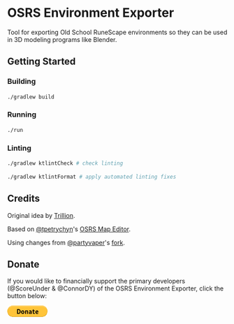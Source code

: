 # OSRS Environment Exporter

Tool for exporting Old School RuneScape environments so they can be used in 3D modeling programs like Blender.

## Getting Started

### Building

```bash
./gradlew build
```

### Running

```bash
./run
```

### Linting

```bash
./gradlew ktlintCheck # check linting
```

```bash
./gradlew ktlintFormat # apply automated linting fixes
```

## Credits

Original idea by [Trillion](https://twitter.com/TrillionStudios).

Based on [@tpetrychyn](https://github.com/tpetrychyn)'s [OSRS Map Editor](https://github.com/tpetrychyn/osrs-map-editor).

Using changes from [@partyvaper](https://github.com/partyvaper)'s [fork](https://github.com/partyvaper/osrs-map-editor).


## Donate

If you would like to financially support the primary developers (@ScoreUnder & @ConnorDY) of the OSRS Environment Exporter, click the button below:

[![Donate](./docs/donate-button.png)](https://www.paypal.com/donate/?business=DVHHXKWFYZUJL&no_recurring=0&item_name=Donations+will+go+directly+to+the+primary+developers+%28score+and+wiz%29+of+the+OSRS+Environment+Exporter.&currency_code=USD)
